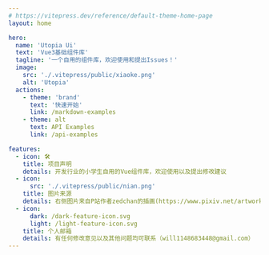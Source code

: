 ```yaml
---
# https://vitepress.dev/reference/default-theme-home-page
layout: home

hero:
  name: 'Utopia Ui'
  text: 'Vue3基础组件库'
  tagline: '一个自用的组件库，欢迎使用和提出Issues！'
  image:
    src: './.vitepress/public/xiaoke.png'
    alt: 'Utopia'
  actions:
    - theme: 'brand'
      text: '快速开始'
      link: /markdown-examples
    - theme: alt
      text: API Examples
      link: /api-examples

features:
  - icon: 🛠️
    title: 项目声明
    details: 开发行业的小学生自用的Vue组件库，欢迎使用以及提出修改建议
  - icon:
      src: './.vitepress/public/nian.png'
    title: 图片来源
    details: 右侧图片来自P站作者zedchan的插画(https://www.pixiv.net/artworks/107613285)
  - icon:
      dark: /dark-feature-icon.svg
      light: /light-feature-icon.svg
    title: 个人邮箱
    details: 有任何修改意见以及其他问题均可联系（will1148683448@gmail.com）
---
```

